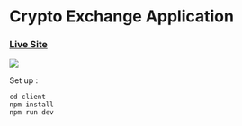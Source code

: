 # Crypto Exchange Application
### [Live Site](https://terukulasai-final-year-project.netlify.app/)

<img src="https://media.licdn.com/dms/image/D4D05AQGvBa0FsD_1lg/feedshare-thumbnail_720_1280/0/1710867489846?e=1717920000&v=beta&t=IY7BSukjNHP4e9Pm-CGJyVWO0uiozc3frkBH9QjQslg">

Set up :

    cd client
    npm install
    npm run dev
